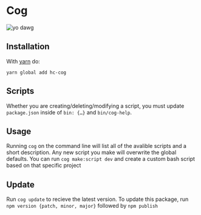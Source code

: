 # Cog
![yo dawg](https://raw.githubusercontent.com/happycog/cog/master/yo_dawg.jpg)

## Installation
With [yarn](https://github.com/yarnpkg/yarn) do:

`yarn global add hc-cog`
## Scripts
Whether you are creating/deleting/modifying a script, you must update `package.json` inside of `bin: {…}` and `bin/cog-help`.

## Usage
Running `cog` on the command line will list all of the avalible scripts and a short description. Any new script you make will overwrite the global defaults. You can run `cog make:script dev` and create a custom bash script based on that specific project

## Update
Run `cog update` to recieve the latest version. To update this package, run `npm version {patch, minor, major}` followed by `npm publish`